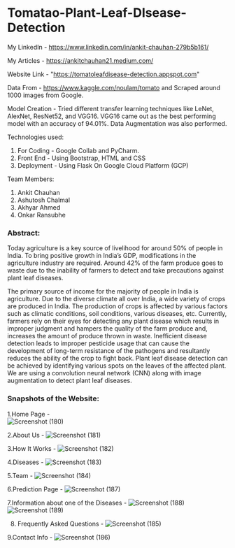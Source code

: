 # Tomatao-Plant-Leaf-DIsease-Detection

My LinkedIn - https://www.linkedin.com/in/ankit-chauhan-279b5b161/

My Articles - https://ankitchauhan21.medium.com/

Website Link - "https://tomatoleafdisease-detection.appspot.com"

Data From - https://www.kaggle.com/noulam/tomato and Scraped around 1000 images from Google.

Model Creation - Tried different transfer learning techniques like LeNet, AlexNet, ResNet52, and VGG16. VGG16 came out as the best performing model with an accuracy of 94.01%.
Data Augmentation was also performed.

Technologies used:
1. For Coding - Google Collab and PyCharm.
2. Front End - Using Bootstrap, HTML and CSS
3. Deployment - Using Flask On Google Cloud Platform (GCP)

Team Members:
1. Ankit Chauhan
2. Ashutosh Chalmal
3. Akhyar Ahmed
4. Onkar Ransubhe


### Abstract: 

Today agriculture is a key source of livelihood for around 50% of people in India. To bring positive growth in India’s GDP, modifications in the agriculture industry are required. Around 42% of the farm produce goes to waste due to the inability of farmers to detect and take precautions against plant leaf diseases. 

The primary source of income for the majority of people in India is agriculture. Due to the diverse climate all over India, a wide variety of crops are produced in India. The production of crops is affected by various factors such as climatic conditions, soil conditions, various diseases, etc. Currently, farmers rely on their eyes for detecting any plant disease which results in improper judgment and hampers the quality of the farm produce and, increases the amount of produce thrown in waste. Inefficient disease detection leads to improper pesticide usage that can cause the development of long-term resistance of the pathogens and resultantly reduces the ability of the crop to fight back. Plant leaf disease detection can be achieved by identifying various spots on the leaves of the affected plant. We are using a convolution neural network (CNN) along with image augmentation to detect plant leaf diseases.

### Snapshots of the Website:
1.Home Page -  
![Screenshot (180)](https://user-images.githubusercontent.com/66133163/113390359-2c7ecf00-93af-11eb-8dac-2cdb5e36bae5.png)

2.About Us -
![Screenshot (181)](https://user-images.githubusercontent.com/66133163/113390439-57692300-93af-11eb-9aec-13dda63b3562.png)

3.How It Works - 
![Screenshot (182)](https://user-images.githubusercontent.com/66133163/113390485-72d42e00-93af-11eb-9882-3a005950c960.png)

4.Diseases - 
![Screenshot (183)](https://user-images.githubusercontent.com/66133163/113390501-7cf62c80-93af-11eb-9771-5c52a83e9772.png)

5.Team - 
![Screenshot (184)](https://user-images.githubusercontent.com/66133163/113390523-8a131b80-93af-11eb-975c-3de1422c5956.png)

6.Prediction Page - 
![Screenshot (187)](https://user-images.githubusercontent.com/66133163/113390554-99926480-93af-11eb-9032-200675e0f3a4.png)

7.Information about one of the Diseases - 
![Screenshot (188)](https://user-images.githubusercontent.com/66133163/113390590-ab740780-93af-11eb-89bf-e316a64289ca.png)
![Screenshot (189)](https://user-images.githubusercontent.com/66133163/113390617-b9298d00-93af-11eb-8b3c-2b7a5e608719.png)

8. Frequently Asked Questions - 
![Screenshot (185)](https://user-images.githubusercontent.com/66133163/113390696-dcecd300-93af-11eb-912e-b8cf714a4123.png)

9.Contact Info - 
![Screenshot (186)](https://user-images.githubusercontent.com/66133163/113390725-e8d89500-93af-11eb-8bcf-34a6cddb19c1.png)



